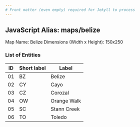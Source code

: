 ```yaml
---
# Front matter (even empty) required for Jekyll to process
---
```


## JavaScript Alias: maps/belize

Map Name: Belize
Dimensions (Width x Height): 150x250





### List of Entities

ID | Short label | Label
---|---|---|
01|BZ|Belize
02|CY|Cayo
03|CZ|Corozal
04|OW|Orange Walk
05|SC|Stann Creek
06|TO|Toledo

